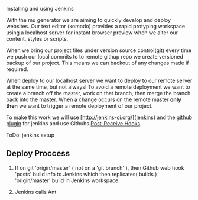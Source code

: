 Installing and using Jenkins

With the mu generator we are aiming to quickly develop and deploy websites.
Our text editor (komodo) provides a rapid protyping workspace using a
localhost server for instant browser preview when we alter our content, styles or
scripts.

When we bring our project files under version source control(git) every time we
push our local commits to to remote githup repo we create versioned backup of
our project. This means we can backout of any changes made if required.

When deploy to our localhost server we want to deploy to our remote server at
the same time, but not always! To avoid a remote deployment we want to create a
branch off the master, work on that branch, then merge the branch back into the
master. When a change occurs on the remote master **only then** we want to trigger a
remote deployment of our project.



To make this work we will use [http://jenkins-ci.org/](jenkins) and the [github plugin](https://wiki.jenkins-ci.org/display/JENKINS/GitHub+plugin)
for jenkins and use Githubs [Post-Receive Hooks](https://help.github.com/articles/post-receive-hooks)

ToDo: jenkins setup

Deploy Proccess
---------------

1. If on git 'origin/master' ( not on a 'git branch' ), then Github
web hook 'posts' build info to Jenkins which then replicates( builds )
'origin/master' build in Jenkins workspace.

2. Jenkins calls Ant 


